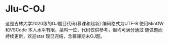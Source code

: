 # Jlu-C-OJ
这是吉林大学2020级的OJ题目代码(慕课和超新)
编码格式为UTF-8
使用MinGW和VSCode
本人水平有限，菜鸡一位，代码仅供参考，但均可满分通过
随做题而持续更新，欢迎star
现已完结，含慕课期末OJ题。